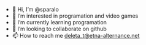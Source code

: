 - 👋 Hi, I’m @sparalo
- 👀 I’m interested in programation and video games
- 🌱 I’m currently learning programation
- 💞️ I’m looking to collaborate on github
- 📫 How to reach me deleta_t@etna-alternance.net

<!---
sparalo/sparalo is a ✨ special ✨ repository because its `README.md` (this file) appears on your GitHub profile.
You can click the Preview link to take a look at your changes.
--->
